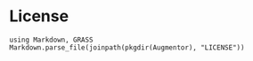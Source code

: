 # License

```@eval
using Markdown, GRASS
Markdown.parse_file(joinpath(pkgdir(Augmentor), "LICENSE"))
```
